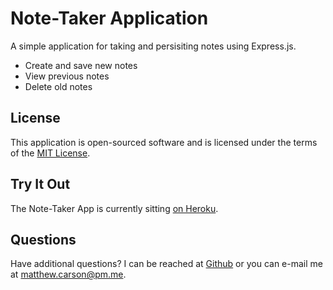 # Note-Taker Application

A simple application for taking and persisiting notes using Express.js.

- Create and save new notes
- View previous notes
- Delete old notes

## License

This application is open-sourced software and is licensed under the terms of the [MIT License](https://opensource.org/licenses/MIT).
  
## Try It Out
The Note-Taker App is currently sitting [on Heroku](https://aqueous-hamlet-19778.herokuapp.com/notes).

## Questions
Have additional questions? I can be reached at [Github](https://github.com/mcarson24) or you can e-mail me at matthew.carson@pm.me.